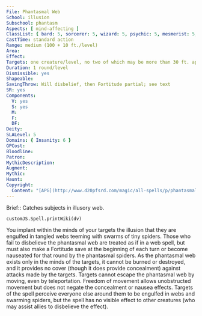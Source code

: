 ```yaml
---
File: Phantasmal Web
School: illusion
Subschool: phantasm
Aspects: [ mind-affecting ]
ClassList: { bard: 5, sorcerer: 5, wizard: 5, psychic: 5, mesmerist: 5, spiritualist: 5 }
CastTime: standard action
Range: medium (100 + 10 ft./level)
Area: 
Effect: 
Targets: one creature/level, no two of which may be more than 30 ft. apart
Duration: 1 round/level
Dismissible: yes
Shapeable: 
SavingThrow: Will disbelief, then Fortitude partial; see text
SR: yes
Components:
  V: yes
  S: yes
  M: 
  F: 
  DF: 
Deity: 
SLALevel: 5
Domains: { Insanity: 6 }
GPCost: 
Bloodline: 
Patron: 
MythicDescription: 
Augment: 
Mythic: 
Haunt: 
Copyright:
  Content: "[APG](http://www.d20pfsrd.com/magic/all-spells/p/phantasmal-web)"
---
```

Brief:: Catches subjects in illusory web.

```dataviewjs
customJS.Spell.printWiki(dv)
```

You implant within the minds of your targets the illusion that they are engulfed in tangled webs teeming with swarms of tiny spiders. Those who fail to disbelieve the phantasmal web are treated as if in a web spell, but must also make a Fortitude save at the beginning of each turn or become nauseated for that round by the phantasmal spiders.  As the phantasmal web exists only in the minds of the targets, it cannot be burned or destroyed, and it provides no cover (though it does provide concealment) against attacks made by the targets. Targets cannot escape the phantasmal web by moving, even by teleportation. Freedom of movement allows unobstructed movement but does not negate the concealment or nausea effects.  Targets of the spell perceive everyone else around them to be engulfed in webs and swarming spiders, but the spell has no visible effect to other creatures (who may assist allies to disbelieve the effect).
